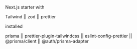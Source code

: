 Next.js starter with
 
 Tailwind || zod || prettier 

installed

 prisma || prettier-plugin-tailwindcss || eslint-config-prettier || @prisma/client || @auth/prisma-adapter